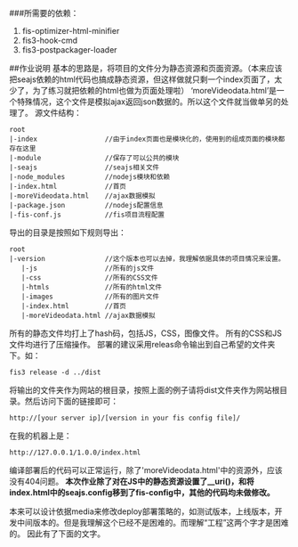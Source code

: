 ###所需要的依赖：
1. fis-optimizer-html-minifier
2. fis3-hook-cmd
3. fis3-postpackager-loader

##作业说明
基本的思路是，将项目的文件分为静态资源和页面资源。（本来应该把seajs依赖的html代码也搞成静态资源，但这样做就只剩一个index页面了，太少了，为了练习就把依赖的html也做为页面处理啦）
‘moreVideodata.html’是一个特殊情况，这个文件是模拟ajax返回json数据的。所以这个文件就当做单另的处理了。
源文件结构：
```
root
|-index                 //由于index页面也是模块化的，使用到的组成页面的模块都存在这里
|-module                //保存了可以公共的模块
|-seajs                 //seajs相关文件
|-node_modules          //nodejs模块和依赖
|-index.html            //首页
|-moreVideodata.html    //ajax数据模拟
|-package.json          //nodejs配置信息
|-fis-conf.js           //fis项目流程配置
```
导出的目录是按照如下规则导出：
```
root
|-version               //这个版本也可以去掉，我理解依据具体的项目情况来设置。
   |-js                 //所有的js文件
   |-css                //所有的CSS文件
   |-htmls              //所有的html文件
   |-images             //所有的图片文件
   |-index.html         //首页
   |-moreVideodata.html //ajax数据模拟
```
所有的静态文件均打上了hash码，包括JS，CSS，图像文件。
所有的CSS和JS文件均进行了压缩操作。
部署的建议采用releas命令输出到自己希望的文件夹下。如：
```
fis3 release -d ../dist
```  
将输出的文件夹作为网站的根目录，按照上面的例子请将dist文件夹作为网站根目录。然后访问下面的链接即可：
```
http://[your server ip]/[version in your fis config file]/
```
在我的机器上是：
```
http://127.0.0.1/1.0.0/index.html
```
编译部署后的代码可以正常运行，除了'moreVideodata.html'中的资源外，应该没有404问题。
**本次作业除了对在JS中的静态资源设置了__uri()，和将index.html中的seajs.config移到了fis-config中，其他的代码均未做修改。**

本来可以设计依据media来修改deploy部署策略的，如测试版本，上线版本，开发中间版本的。但是我理解这个已经不是困难的。而理解“工程”这两个字才是困难的。
因此有了下面的文字。



